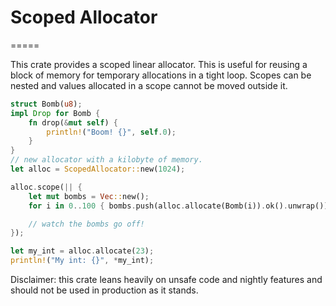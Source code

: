 # Scoped Allocator
=====

This crate provides a scoped linear allocator. This is useful for reusing a block of memory for temporary allocations in a tight loop. Scopes can be nested and values allocated in a scope cannot be moved outside it.

```rust
struct Bomb(u8);
impl Drop for Bomb {
    fn drop(&mut self) {
        println!("Boom! {}", self.0);
    } 
}
// new allocator with a kilobyte of memory.
let alloc = ScopedAllocator::new(1024);

alloc.scope(|| {
    let mut bombs = Vec::new();
    for i in 0..100 { bombs.push(alloc.allocate(Bomb(i)).ok().unwrap())}

    // watch the bombs go off!
});

let my_int = alloc.allocate(23);
println!("My int: {}", *my_int);
```

Disclaimer: this crate leans heavily on unsafe code and nightly features and should not be used in production as it stands.